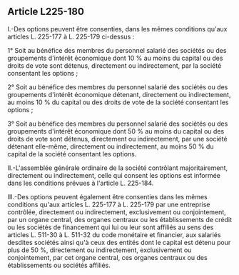Article L225-180
----
I.-Des options peuvent être consenties, dans les mêmes conditions qu'aux
articles L. 225-177 à L. 225-179 ci-dessus :

1° Soit au bénéfice des membres du personnel salarié des sociétés ou des
groupements d'intérêt économique dont 10 % au moins du capital ou des droits de
vote sont détenus, directement ou indirectement, par la société consentant les
options ;

2° Soit au bénéfice des membres du personnel salarié des sociétés ou des
groupements d'intérêt économique détenant, directement ou indirectement, au
moins 10 % du capital ou des droits de vote de la société consentant les options
;

3° Soit au bénéfice des membres du personnel salarié des sociétés ou des
groupements d'intérêt économique dont 50 % au moins du capital ou des droits de
vote sont détenus, directement ou indirectement, par une société détenant
elle-même, directement ou indirectement, au moins 50 % du capital de la société
consentant les options.

II.-L'assemblée générale ordinaire de la société contrôlant majoritairement,
directement ou indirectement, celle qui consent les options est informée dans
les conditions prévues à l'article L. 225-184.

III.-Des options peuvent également être consenties dans les mêmes conditions
qu'aux articles L. 225-177 à L. 225-179 par une entreprise contrôlée,
directement ou indirectement, exclusivement ou conjointement, par un organe
central, des organes centraux ou les établissements de crédit ou les sociétés de
financement qui lui ou leur sont affiliés au sens des articles L. 511-30 à L.
511-32 du code monétaire et financier, aux salariés desdites sociétés ainsi qu'à
ceux des entités dont le capital est détenu pour plus de 50 %, directement ou
indirectement, exclusivement ou conjointement, par cet organe central, ces
organes centraux ou des établissements ou sociétés affiliés.
